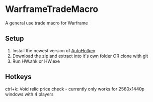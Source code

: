 # WarframeTradeMacro
A general use trade macro for Warframe
## Setup
  1. Install the newest version of [AutoHotkey](https://www.autohotkey.com/)
  2. Download the zip and extract into it's own folder OR clone with git
  3. Run HW.ahk or HW.exe
## Hotkeys
  ctrl+k: Void relic price check - currently only works for 2560x1440p windows with 4 players

